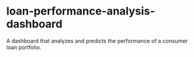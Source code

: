# loan-performance-analysis-dashboard
A dashboard that analyzes and predicts the performance of a consumer loan portfolio.
